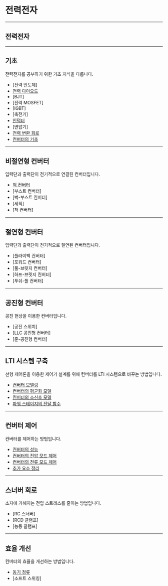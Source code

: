 # 전력전자

---

## 전력전자

---

## 기초

전력전자를 공부하기 위한 기초 지식을 다룹니다.
- [전력 반도체]
- [전력 다이오드](./PowerDiode.md)
- [BJT]
- [전력 MOSFET]
- [IGBT]
- [축전기]
- [인덕터](../CircuitTheory/Inductor.md)
- [변압기]
- [전력 변환 회로](./PowerConversionCircuit.md)
- [컨버터의 기초](./ConverterBasic.md)

---

## 비절연형 컨버터

입력단과 출력단이 전기적으로 연결된 컨버터입니다.
- [벅 컨버터](./BuckConverter.md)
- [부스트 컨버터]
- [벅-부스트 컨버터]
- [세픽]
- [척 컨버터]

---

## 절연형 컨버터

입력단과 출력단이 전기적으로 절연된 컨버터입니다.
- [플라이백 컨버터]
- [포워드 컨버터]
- [풀-브릿지 컨버터]
- [하프-브릿지 컨버터]
- [푸쉬-풀 컨버터]

---

## 공진형 컨버터

공진 현상을 이용한 컨버터입니다.
- [공진 스위치]
- [LLC 공진형 컨버터]
- [준-공진형 컨버터]

---

## LTI 시스템 구축

선형 제어론을 이용한 제어기 설계를 위해 컨버터를 LTI 시스템으로 바꾸는 방법입니다.
- [컨버터 모델링](./ConverterModeling.md)
- [컨버터의 평균화 모델](./AveragedModel.md)
- [컨버터의 소신호 모델](./ConverterSmallSignalModel.md)
- [파워 스테이지의 전달 함수](./ConverterTransferFunction.md)

---

## 컨버터 제어

컨버터를 제어하는 방법입니다.
- [컨버터의 성능](./ConverterDynamics.md)
- [컨버터의 전압 모드 제어](./ConverterVMC.md)
- [컨버터의 전류 모드 제어](./ConverterCMC.md)
- [추가 요소 정리](./EET.md)

---

## 스너버 회로

소자에 가해지는 전압 스트레스를 줄이는 방법입니다.
- [RC 스너버]
- [RCD 클램프]
- [능동 클램프]

---

## 효율 개선

컨버터의 효율을 개선하는 방법입니다.
- [동기 정류](./SynchronousRectification.md)
- [소프트 스위칭]
